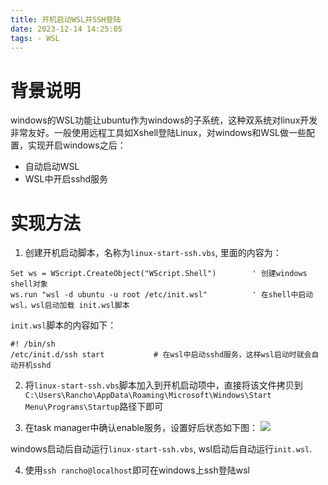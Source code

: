 ```yaml
---
title: 开机启动WSL并SSH登陆
date: 2023-12-14 14:25:05
tags: - WSL
---
```


# 背景说明
windows的WSL功能让ubuntu作为windows的子系统，这种双系统对linux开发非常友好。一般使用远程工具如Xshell登陆Linux，对windows和WSL做一些配置，实现开启windows之后：
- 自动启动WSL
- WSL中开启sshd服务

<!--more-->

# 实现方法

1. 创建开机启动脚本，名称为`linux-start-ssh.vbs`, 里面的内容为：
```
Set ws = WScript.CreateObject("WScript.Shell")        ' 创建windows shell对象
ws.run "wsl -d ubuntu -u root /etc/init.wsl"          ' 在shell中启动wsl，wsl启动加载 init.wsl脚本
```

`init.wsl`脚本的内容如下：
```
#! /bin/sh
/etc/init.d/ssh start           # 在wsl中启动sshd服务，这样wsl启动时就会自动开机sshd
```

2. 将`linux-start-ssh.vbs`脚本加入到开机启动项中，直接将该文件拷贝到`C:\Users\Rancho\AppData\Roaming\Microsoft\Windows\Start Menu\Programs\Startup`路径下即可

3. 在task manager中确认enable服务，设置好后状态如下图：
![](https://rancho333.github.io/pictures/wsl_init_script.png)

windows启动后自动运行`linux-start-ssh.vbs`, wsl启动后自动运行`init.wsl`.

4. 使用`ssh rancho@localhost`即可在windows上ssh登陆wsl